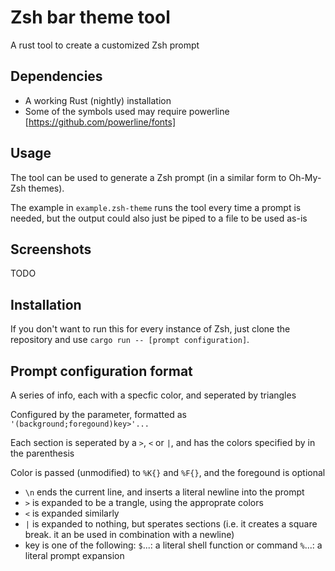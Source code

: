 # Zsh bar theme tool

A rust tool to create a customized Zsh prompt

## Dependencies

- A working Rust (nightly) installation
- Some of the symbols used may require powerline [https://github.com/powerline/fonts]

## Usage

The tool can be used to generate a Zsh prompt (in a similar form to Oh-My-Zsh themes).

The example in `example.zsh-theme` runs the tool every time a prompt is needed,
but the output could also just be piped to a file to be used as-is

## Screenshots

TODO

## Installation

If you don't want to run this for every instance of Zsh, just clone the
repository and use `cargo run -- [prompt configuration]`.

## Prompt configuration format

A series of info, each with a specfic color, and seperated by triangles

Configured by the parameter, formatted as
`'(background;foregound)key>'...`

Each section is seperated by a `>`, `<` or `|`, and has the colors specified by
in the parenthesis

Color is passed (unmodified) to `%K{}` and `%F{}`, and the foregound is optional

- `\n` ends the current line, and inserts a literal newline into the prompt
- `>` is expanded to be a trangle, using the approprate colors
- `<` is expanded similarly
- `|` is expanded to nothing, but sperates sections (i.e. it creates a square
  break. it an be used in combination with a newline)
- key is one of the following:
  `$`...: a literal shell function or command
  `%`...: a literal prompt expansion
